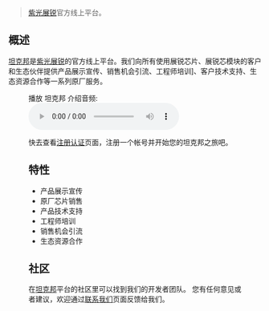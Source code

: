 
> [紫光展锐](https://www.unisoc.com)官方线上平台。

## 概述

[坦克邦](https://www.teckbond.com)是[紫光展锐](https://www.unisoc.com)的官方线上平台。我们向所有使用展锐芯片、展锐芯模块的客户和生态伙伴提供产品展示宣传、销售机会引流、工程师培训]、客户技术支持、生态资源合作等一系列原厂服务。



<figure>
    <figcaption>播放 坦克邦 介绍音频:</figcaption>
    <audio
        controls
        src="./assets/tkb_audio.mp3">
            您的浏览器不支持此
            <code>audio</code> 标签.
    </audio
</figure>


快去查看[注册认证](/registration.md)页面，注册一个帐号并开始您的坦克邦之旅吧。

## 特性

- 产品展示宣传
- 原厂芯片销售
- 产品技术支持
- 工程师培训
- 销售机会引流
- 生态资源合作

## 社区

在[坦克邦](https://www.teckbond.com)平台的社区里可以找到我们的开发者团队。
您有任何意见或者建议，欢迎通过[联系我们](https://www.teckbond.com/#/home/serve)页面反馈给我们。

